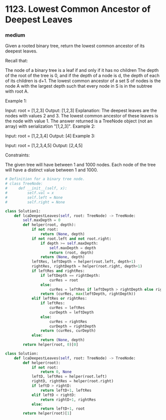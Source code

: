 # 1123. Lowest Common Ancestor of Deepest Leaves
### medium
Given a rooted binary tree, return the lowest common ancestor of its deepest leaves.

Recall that:

The node of a binary tree is a leaf if and only if it has no children
The depth of the root of the tree is 0, and if the depth of a node is d, the depth of each of its children is d+1.
The lowest common ancestor of a set S of nodes is the node A with the largest depth such that every node in S is in the subtree with root A.
 

Example 1:

Input: root = [1,2,3]
Output: [1,2,3]
Explanation: 
The deepest leaves are the nodes with values 2 and 3.
The lowest common ancestor of these leaves is the node with value 1.
The answer returned is a TreeNode object (not an array) with serialization "[1,2,3]".
Example 2:

Input: root = [1,2,3,4]
Output: [4]
Example 3:

Input: root = [1,2,3,4,5]
Output: [2,4,5]
 

Constraints:

The given tree will have between 1 and 1000 nodes.
Each node of the tree will have a distinct value between 1 and 1000.





```python
# Definition for a binary tree node.
# class TreeNode:
#     def __init__(self, x):
#         self.val = x
#         self.left = None
#         self.right = None

class Solution1:
    def lcaDeepestLeaves(self, root: TreeNode) -> TreeNode:
        self.maxDepth = 0
        def helper(root, depth):
            if not root:
                return (None, depth)
            if not root.left and not root.right:
                if depth >= self.maxDepth:
                    self.maxDepth = depth
                    return (root, depth)
                return (None, depth)
            leftRes, leftDepth = helper(root.left, depth+1)
            rightRes, rightDepth = helper(root.right, depth+1)
            if leftRes and rightRes:
                if leftDepth == rightDepth:
                    curRes = root
                else:
                    curRes = leftRes if leftDepth > rightDepth else rightRes
                return (curRes, max(leftDepth, rightDepth))
            elif leftRes or rightRes:
                if leftRes:
                    curRes = leftRes
                    curDepth = leftDepth
                else:
                    curRes = rightRes
                    curDepth = rightDepth
                return (curRes, curDepth)
            else:
                return (None, depth)
        return helper(root, 0)[0]

class Solution:
    def lcaDeepestLeaves(self, root: TreeNode) -> TreeNode:
        def helper(root):
            if not root:
                return 0, None
            leftD, leftRes = helper(root.left)
            rightD, rightRes = helper(root.right)
            if leftD > rightD:
                return leftD+1, leftRes
            elif leftD < rightD:
                return rightD+1, rightRes
            else:
                return leftD+1, root
        return helper(root)[1]
                
```